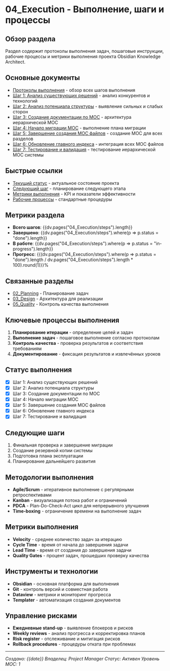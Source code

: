 # 04_Execution - Выполнение, шаги и процессы

## Обзор раздела
Раздел содержит протоколы выполнения задач, пошаговые инструкции, рабочие процессы и метрики выполнения проекта Obsidian Knowledge Architect.

## Основные документы
- [Протоколы выполнения](steps/_index.md) - обзор всех шагов выполнения
- [Шаг 1: Анализ существующих решений](steps/step_001.md) - анализ конкурентов и технологий
- [Шаг 2: Анализ потенциала структуры](steps/step_002.md) - выявление сильных и слабых сторон
- [Шаг 3: Создание документации по MOC](steps/step_003.md) - архитектура иерархической MOC
- [Шаг 4: Начало миграции MOC](steps/step_004.md) - выполнение плана миграции
- [Шаг 5: Завершение создания MOC файлов](steps/step_005.md) - создание MOC для всех разделов
- [Шаг 6: Обновление главного индекса](steps/step_006.md) - интеграция всех MOC файлов
- [Шаг 7: Тестирование и валидация](steps/step_007.md) - тестирование иерархической MOC системы

## Быстрые ссылки
- [Текущий статус](status.md) - актуальное состояние проекта
- [Следующий шаг](steps/step_005.md) - планирование следующего этапа
- [Метрики выполнения](metrics.md) - KPI и показатели эффективности
- [Рабочие процессы](workflows.md) - стандартные процедуры

## Метрики раздела
- **Всего шагов**: {{dv.pages("04_Execution/steps").length}}
- **Завершено**: {{dv.pages("04_Execution/steps").where(p => p.status = "done").length}}
- **В работе**: {{dv.pages("04_Execution/steps").where(p => p.status = "in-progress").length}}
- **Прогресс**: {{(dv.pages("04_Execution/steps").where(p => p.status = "done").length / dv.pages("04_Execution/steps").length * 100).round(1)}}%

## Связанные разделы
- [02_Planning](../02_Planning/_index.md) - Планирование задач
- [03_Design](../03_Design/_index.md) - Архитектура для реализации
- [05_Quality](../05_Quality/_index.md) - Контроль качества выполнения

## Ключевые процессы выполнения
1. **Планирование итерации** - определение целей и задач
2. **Выполнение задач** - пошаговое выполнение согласно протоколам
3. **Контроль качества** - проверка результатов и соответствия требованиям
4. **Документирование** - фиксация результатов и извлечённых уроков

## Статус выполнения
- [x] Шаг 1: Анализ существующих решений
- [x] Шаг 2: Анализ потенциала структуры
- [x] Шаг 3: Создание документации по MOC
- [x] Шаг 4: Начало миграции MOC
- [x] Шаг 5: Завершение создания MOC файлов
- [x] Шаг 6: Обновление главного индекса
- [x] Шаг 7: Тестирование и валидация

## Следующие шаги
1. Финальная проверка и завершение миграции
2. Создание резервной копии системы
3. Подготовка плана эксплуатации
4. Планирование дальнейшего развития

## Методологии выполнения
- **Agile/Scrum** - итеративное выполнение с регулярными ретроспективами
- **Kanban** - визуализация потока работ и ограничений
- **PDCA** - Plan-Do-Check-Act цикл для непрерывного улучшения
- **Time-boxing** - ограничение времени на выполнение задач

## Метрики выполнения
- **Velocity** - среднее количество задач за итерацию
- **Cycle Time** - время от начала до завершения задачи
- **Lead Time** - время от создания до завершения задачи
- **Quality Gates** - процент задач, прошедших проверку качества

## Инструменты и технологии
- **Obsidian** - основная платформа для выполнения
- **Git** - контроль версий и совместная работа
- **Dataview** - метрики и мониторинг прогресса
- **Templater** - автоматизация создания документов

## Управление рисками
- **Ежедневные stand-up** - выявление блокеров и рисков
- **Weekly reviews** - анализ прогресса и корректировка планов
- **Risk register** - отслеживание и митигация рисков
- **Rollback procedures** - процедуры отката при проблемах

---
*Создано: {{date}}*
*Владелец: Project Manager*
*Статус: Активен*
*Уровень MOC: 1*
